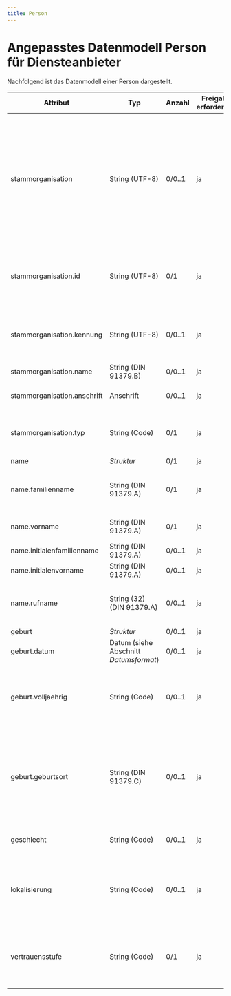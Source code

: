 ```yaml
---
title: Person
---
```


# Angepasstes Datenmodell Person für Diensteanbieter

Nachfolgend ist das Datenmodell einer Person dargestellt.

Attribut | Typ | Anzahl | Freigabe erforderlich | Bemerkung
--- | --- | --- | --- | ---
stammorganisation | String (UTF-8) | 0/0..1 | ja | Personen können einer Organisation angehören, jedoch zeitweise an einer anderen Organisation tätig sein. Die erste Organisation ist die Stammorganisation. Der häufigste Anwendungsfall ist die Abordnung eines Lehrenden an eine andere Dienststelle. Die Stammorganisation ist unabhängig vom Personenkontext.
stammorganisation.id | String (UTF-8) | 0/1 | ja | ID der Stammorganisation. Wird vom Schulconnex-Server vergeben und ist eindeutig. Dieses Attribut ist unveränderbar (immutable).
stammorganisation.kennung | String (UTF-8) | 0/0..1 | ja | Die optionale Kennung (Identifikations-ID) der Stammorganisation ist innerhalb eines Organisationstyps eindeutig.
stammorganisation.name | String (DIN 91379.B) | 0/0..1 | ja | Offizieller Name der Stammorganisation.
stammorganisation.anschrift | Anschrift | 0/0..1 | ja | Anschrift der Stammorganisation nach Datenmodell *Anschrift*.
stammorganisation.typ | String (Code) | 0/1 | ja | Typ der Stammorganisation. Referenz auf einen Code der Codeliste *Organisationstyp*.
name | *Struktur* | 0/1 | ja |
name.familienname | String (DIN 91379.A) | 0/1 | ja | Familienname(n) der Person. Mehrere Familiennamen werden durch Leerzeichen separiert.
name.vorname | String (DIN 91379.A) | 0/1 | ja | Mehrere Vornamen werden durch Leerzeichen separiert.
name.initialenfamilienname | String (DIN 91379.A) | 0/0..1 | ja | Initial oder Initialen des Familiennamens.
name.initialenvorname | String (DIN 91379.A) | 0/0..1 | ja | Initial oder Initialen des Vornamens.
name.rufname | String (32) (DIN 91379.A) | 0/0..1 | ja | Bei mehreren Vornamen wird der täglich im Gebrauch genutzte Vorname geführt, maximal 32 Zeichen.
geburt | *Struktur* | 0/0..1 | ja |
geburt.datum | Datum (siehe Abschnitt *Datumsformat*) | 0/0..1 | ja | Geburtsdatum einer Person.
geburt.volljaehrig | String (Code) | 0/0..1 | ja | Gibt an, ob eine Person volljährig ist, ohne weitere Information über Geburtsdatum oder Alter zu vermitteln. Referenz auf einen Code der Codeliste *Boolean*.
geburt.geburtsort | String (DIN 91379.C) | 0/0..1 | ja | Geburtsort einer Person, bestehend aus Ortsname und Land, beispielsweise „Eindhoven, Niederlande“. Wird kein Land angegeben, so wird als Land „Deutschland“ angenommen, d.h. der Geburtsort „Erfurt“ ist wie „Erfurt, Deutschland“ zu behandeln.
geschlecht | String (Code) | 0/0..1 | ja | Referenz auf einen Code der Codeliste *Geschlecht*.
lokalisierung | String (Code) | 0/0..1 | ja | Bevorzugte Lokalisierungseinstellung einer Person für Anwendungen. Referenz auf einen Code der Codeliste *Lokalisierung*. Wenn nicht angegeben, wird „de“ angenommen.
vertrauensstufe | String (Code) | 0/1 | ja | Gibt an, wie stark die Personendaten vom erfassenden Mandanten verifiziert wurden, Referenz auf einen Code der Codeliste *Vertrauensstufe*.